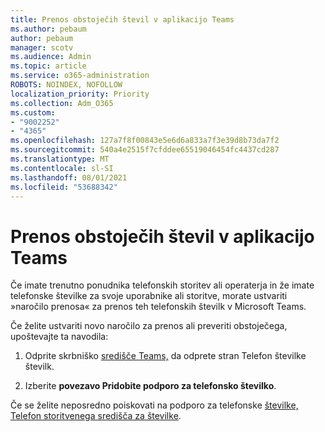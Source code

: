 ```yaml
---
title: Prenos obstoječih števil v aplikacijo Teams
ms.author: pebaum
author: pebaum
manager: scotv
ms.audience: Admin
ms.topic: article
ms.service: o365-administration
ROBOTS: NOINDEX, NOFOLLOW
localization_priority: Priority
ms.collection: Adm_O365
ms.custom:
- "9002252"
- "4365"
ms.openlocfilehash: 127a7f8f00843e5e6d6a833a7f3e39d8b73da7f2
ms.sourcegitcommit: 540a4e2515f7cfddee65519046454fc4437cd287
ms.translationtype: MT
ms.contentlocale: sl-SI
ms.lasthandoff: 08/01/2021
ms.locfileid: "53688342"
---
```

# <a name="port-existing-numbers-to-teams"></a>Prenos obstoječih števil v aplikacijo Teams

Če imate trenutno ponudnika telefonskih storitev ali operaterja in že imate telefonske številke za svoje uporabnike ali storitve, morate ustvariti »naročilo prenosa« za prenos teh telefonskih številk v Microsoft Teams.  

Če želite ustvariti novo naročilo za prenos ali preveriti obstoječega, upoštevajte ta navodila: 

1. Odprite skrbniško [središče Teams,](https://admin.teams.microsoft.com/phone-numbers) da odprete stran Telefon številke številk. 

1. Izberite **povezavo Pridobite podporo za telefonsko številko**. 

Če se želite neposredno poiskovati na podporo za telefonske [številke, Telefon storitvenega središča za številke](https://pstnsd.powerappsportals.com/).  